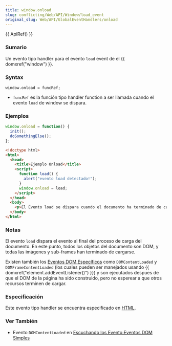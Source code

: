 ```yaml
---
title: window.onload
slug: conflicting/Web/API/Window/load_event
original_slug: Web/API/GlobalEventHandlers/onload
---
```


{{ ApiRef() }}

### Sumario

Un evento tipo handler para el evento `load` event de el {{ domxref("window") }}.

### Syntax

```
window.onload = funcRef;
```

- `funcRef` es la función tipo handler function a ser llamada cuando el evento `load` de window se dispara.

### Ejemplos

```js
window.onload = function() {
  init();
  doSomethingElse();
};
```

```html
<!doctype html>
<html>
  <head>
    <title>Ejemplo Onload</title>
    <script>
      function load() {
        alert("evento load detectado!");
      }
      window.onload = load;
    </script>
  </head>
  <body>
    <p>El Evento load se dispara cuando el documento ha terminado de cargarse!</p>
  </body>
</html>
```

### Notas

El evento `load` dispara el evento al final del proceso de carga del documento. En este punto, todos los objetos del documento son DOM, y todas las imágenes y sub-frames han terminado de cargarse.

Existen también los [Eventos DOM Específicos](/en/Gecko-Specific_DOM_Events) como `DOMContentLoaded` y `DOMFrameContentLoaded` (los cuales pueden ser manejados usando {{ domxref("element.addEventListener()") }}) y son ejecutados despues de que el DOM de la página ha sido construido, pero no esperear a que otros recursos terminen de cargar.

### Especificación

Este evento tipo handler se encuentra especificado en [HTML](http://www.whatwg.org/html/#handler-window-onload).

### Ver También

- Evento `DOMContentLoaded` en [Escuchando los Evento:Eventos DOM Simples](/En/Listening_to_events#Simple_DOM.c2.a0events)
